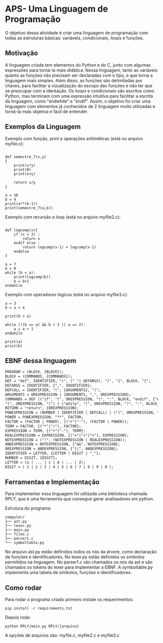 # APS- Uma Linguagem de Programação

O objetivo dessa atividade é criar uma linguagem de programação com todas as estruturas básicas: variáveis, condicionais, loops e funções. 

## Motivação
A linguagem criada tem elementos do Python e do C, junto com algumas expressões para torná-la mais didática. Nessa linguagem, tanto as variáveis quanto as funções não precisam ser declaradas com o tipo, o que torna a linguagem mais simples. Além disso, as funções são delimitadas por chaves, para facilitar a vizualização do escopo das funções e não ter que se preocupar com a identação. Os loops e condicionais são escritos como Python, mas terminam com uma expressão intuitiva para facilitar a escrita da linguagem, como "endwhile" e "endif". Assim, o objetivo foi criar uma linguagem com elementos já conhecidos de 2 linguagem muito utilizadas e torná-la mais objetiva e fácil de entender. 

## Exemplos da Linguagem

Exemplo com função, print e operações aritiméticas (está no arquivo myfile.c):

```print(1)

def semestre_7(x,y)
{
    print(x*y)
    print(0)
    print(x+y)
    
    return x/y
}

a = 10
b = 4
print(a**(b-1))
print(semestre_7(a,b))
```

Exemplo com recursão e loop (está no arquivo myfile2.c):

```

def logcomp(x){
    if (x < 2) :
        return x
    endif else :
        return logcomp(x-1) + logcomp(x-1)
    endelse
}     

a = 7
b = 0
while (b < a): 
    print(logcomp(b))
    b = b+1
endwhile
```

Exemplo com operadores lógicos (está no arquivo myfile3.c):

```
a = 3
b = a + 4

print(b > a)

while (!(b == a) && b > 3 || a == 2): 
    a = a + 1
endwhile

print(a)
print(b)
```

## EBNF dessa linguagem 

```diff
PROGRAM = (BLOCK, {BLOCK});
BLOCK = (COMMANDS, {COMMANDS});
DEF = "def", IDENTIFIER, "(", (" "| DEFARGS), ")", "{", BLOCK, "}";
DEFARGS = IDENTIFIER, {",", IDENTIFIER};
DEFCALL = IDENTIFIER, "(", {ARGUMENTS}, ")";
ARGUMENTS = OREXPRESSION | {ARGUMENTS, ",", OREXPRESSION};
COMMANDS = DEF |("if", "(", OREXPRESSION, ")", ":", BLOCK, "endif", {"else", ":", BLOCK, "endelse"}) | (IDENTIFIER, "=", OREXPRESSION)|("print", 
"(", OREXPRESSION, ")") | ("while", "(", OREXPRESSION, ")", ":", BLOCK, "endwhile") | RETURN | OREXPRESSION;
RETURN = "return", {OREXPRESSION};
POWEXPRESSION = (NUMBER | IDENTIFIER | DEFCALL) | ("(", OREXPRESSION, ")");
POWER = POWEXPRESSION, "**", FACTOR;
FACTOR = (FACTOR | POWER), {("+"|"-"), (FACTOR | POWER)};
TERM = FACTOR, {("*"|"/"), FACTOR};
EXPRESSION = TERM, {("+"|"-"), TERM};
REALEXPRESSION = EXPRESSION, {("="|">"|"<"), EXPRESSION};
NOTEXPRESSION = ("!", (NOTEXPRESSION | REALEXPRESSION));
ANDEXPRESSION = NOTEXPRESSION, {"&&", NOTEXPRESSION};
OREXPRESSION = ANDEXPRESSION, {"||", ANDEXPRESSION};
IDENTIFIER = LETTER, {LETTER | DIGIT | "_"};
NUMBER = DIGIT, {DIGIT};
LETTER = (a | ... | z | A | ... | Z);
DIGIT = ( 1 | 2 | 3 | 4 | 5 | 6 | 7 | 8 | 9 | 0 );
```

## Ferramentas e Implementação
Para implementar essa linguagem foi utilizada uma biblioteca chamada RPLY, que é uma ferramenta que consegue gerar analisadores em python. 

Estrutura do programa:

```
compyler/
├── ast.py
├── lexer.py
├── main.py
├── files.c
├── parser1.c
└── symboltable.py
```

No arquivo ast.py estão definidos todos os nós da árvore, como declaração de funções e identificadores. No lexer.py estão definidos os símbolos permitidos na linguagem. No parser1.c são chamados os nós da ast e são chamados os tokens do lexer para implementar a EBNF. A symboltable.py implementa uma tabela de símbolos, funções e identificadores. 

## Como rodar
Para rodar o programa criado primeiro instale os requerimentos:

```
pip install -r requirements.txt
```

Depois rode:

```
python RPLY/main.py RPLY/[arquivo]
```
A opções de arquivos são: myfile.c, myfile2.c e myfile3.c
